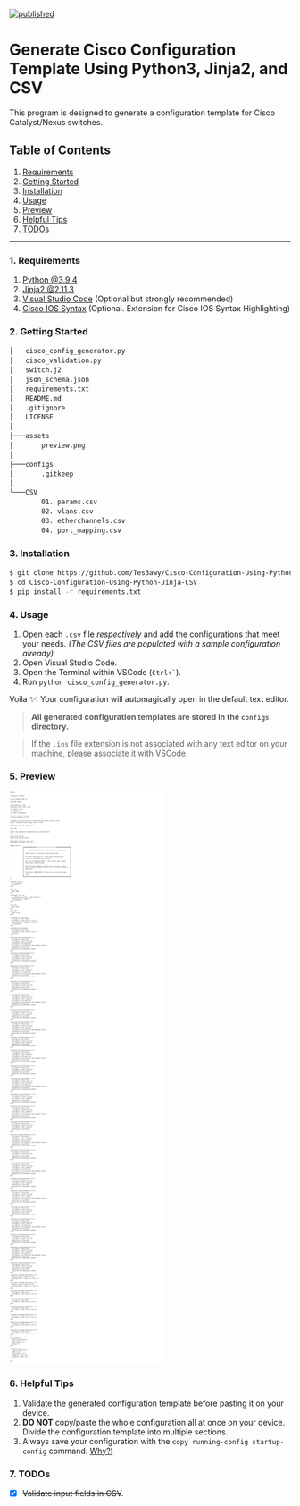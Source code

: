 [![published](https://static.production.devnetcloud.com/codeexchange/assets/images/devnet-published.svg)](https://developer.cisco.com/codeexchange/github/repo/Tes3awy/Cisco-Configuration-Using-Python-Jinja-CSV)

# Generate Cisco Configuration Template Using Python3, Jinja2, and CSV

This program is designed to generate a configuration template for Cisco Catalyst/Nexus switches.

## Table of Contents

1. [Requirements](#1-requirements)
2. [Getting Started](#2-getting-started)
3. [Installation](#3-installation)
4. [Usage](#4-usage)
5. [Preview](#5-preview)
6. [Helpful Tips](#6-helpful-tips)
7. [TODOs](#7-todos)

---

### 1. Requirements

1. [Python @3.9.4](https://www.python.org/)
2. [Jinja2 @2.11.3](https://jinja.palletsprojects.com/en/2.11.x/)
3. [Visual Studio Code](https://code.visualstudio.com/) (Optional but strongly recommended)
4. [Cisco IOS Syntax](https://marketplace.visualstudio.com/items?itemName=jamiewoodio.cisco) (Optional. Extension for Cisco IOS Syntax Highlighting)

### 2. Getting Started

```bash
│   cisco_config_generator.py
│   cisco_validation.py
│   switch.j2
│   json_schema.json
│   requirements.txt
│   README.md
│   .gitignore
│   LICENSE
│
├───assets
│       preview.png
│
├───configs
│       .gitkeep
│
└───CSV
        01. params.csv
        02. vlans.csv
        03. etherchannels.csv
        04. port_mapping.csv

```

### 3. Installation

```bash
$ git clone https://github.com/Tes3awy/Cisco-Configuration-Using-Python-Jinja-CSV.git
$ cd Cisco-Configuration-Using-Python-Jinja-CSV
$ pip install -r requirements.txt
```

### 4. Usage

1. Open each `.csv` file _respectively_ and add the configurations that meet your needs. _(The CSV files are populated with a sample configuration already)_
2. Open Visual Studio Code.
3. Open the Terminal within VSCode (`` Ctrl+` ``).
4. Run `python cisco_config_generator.py`.

Voila :sparkles:! Your configuration will automagically open in the default text editor.

> **All generated configuration templates are stored in the `configs` directory.**

> If the `.ios` file extension is not associated with any text editor on your machine, please associate it with VSCode.

### 5. Preview

![Preview](assets/preview.png)

### 6. Helpful Tips

1. Validate the generated configuration template before pasting it on your device.
2. **DO NOT** copy/paste the whole configuration all at once on your device. Divide the configuration template into multiple sections.
3. Always save your configuration with the `copy running-config startup-config` command. [Why?!](https://networkengineering.stackexchange.com/questions/52309/diffrence-between-wr-and-copy-running-config-to-startup-config#answer-52310)

### 7. TODOs

- [x] ~~Validate input fields in CSV~~.
